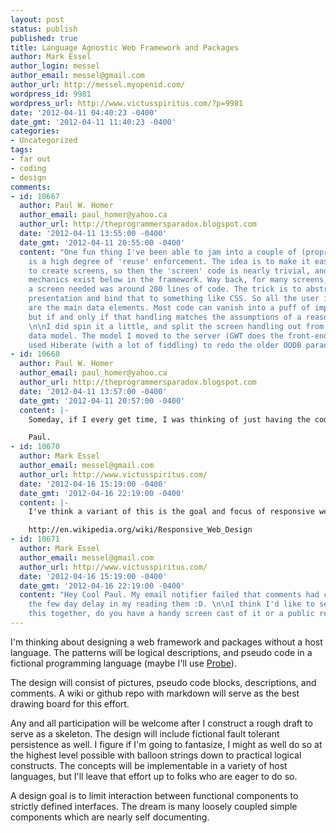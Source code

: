 ```yaml
---
layout: post
status: publish
published: true
title: Language Agnostic Web Framework and Packages
author: Mark Essel
author_login: messel
author_email: messel@gmail.com
author_url: http://messel.myopenid.com/
wordpress_id: 9981
wordpress_url: http://www.victusspiritus.com/?p=9981
date: '2012-04-11 04:40:23 -0400'
date_gmt: '2012-04-11 11:40:23 -0400'
categories:
- Uncategorized
tags:
- far out
- coding
- design
comments:
- id: 10667
  author: Paul W. Homer
  author_email: paul_homer@yahoo.ca
  author_url: http://theprogrammersparadox.blogspot.com
  date: '2012-04-11 13:55:00 -0400'
  date_gmt: '2012-04-11 20:55:00 -0400'
  content: "One fun thing I've been able to jam into a couple of (proprietary) frameworks
    is a high degree of 'reuse' enforcement. The idea is to make it easy and 'minimal'
    to create screens, so then the 'screen' code is nearly trivial, and all of the
    mechanics exist below in the framework. Way back, for many screens, everything
    a screen needed was around 200 lines of code. The trick is to abstract away the
    presentation and bind that to something like CSS. So all the user is really specifying
    are the main data elements. Most code can vanish into a puff of implicit handling,
    but if and only if that handling matches the assumptions of a reasonable coder.
    \n\nI did spin it a little, and split the screen handling out from the underlying
    data model. The model I moved to the server (GWT does the front-end) and then
    used Hiberate (with a lot of fiddling) to redo the older OODB paradigms. \n\nPaul."
- id: 10668
  author: Paul W. Homer
  author_email: paul_homer@yahoo.ca
  author_url: http://theprogrammersparadox.blogspot.com
  date: '2012-04-11 13:57:00 -0400'
  date_gmt: '2012-04-11 20:57:00 -0400'
  content: |-
    Someday, if I every get time, I was thinking of just having the coders spec the internal data model, and maybe a little bit of special presentation, and then having the code dynamically generate the screens (and the schema), so that the layout can automatically adapt to different form factors. One big screen on a web page, might render on a phone as two or three screens. That would be a nifty trick.

    Paul.
- id: 10670
  author: Mark Essel
  author_email: messel@gmail.com
  author_url: http://www.victusspiritus.com/
  date: '2012-04-16 15:19:00 -0400'
  date_gmt: '2012-04-16 22:19:00 -0400'
  content: |-
    I've think a variant of this is the goal and focus of responsive web design. Well at least the presentation layer.  You're idea sounds like it goes right from data to minimal presentation query

    http://en.wikipedia.org/wiki/Responsive_Web_Design
- id: 10671
  author: Mark Essel
  author_email: messel@gmail.com
  author_url: http://www.victusspiritus.com/
  date: '2012-04-16 15:19:00 -0400'
  date_gmt: '2012-04-16 22:19:00 -0400'
  content: "Hey Cool Paul. My email notifier failed that comments had come in. Pardon
    the few day delay in my reading them :D. \n\nI think I'd like to see how you put
    this together, do you have a handy screen cast of it or a public repo link?\n\n"
---
```

<p>I'm thinking about designing a web framework and packages without a host language. The patterns will be logical descriptions, and pseudo code in a fictional programming language (maybe I'll use <a href="http://victusfate.github.io/victusspiritus/uncategorized/2010/05/26/probe-a-fictional-programming-language-design/">Probe</a>).</p>
<p>The design will consist of pictures, pseudo code blocks, descriptions, and comments. A wiki or github repo with markdown will serve as the best drawing board for this effort. </p>
<p>Any and all participation will be welcome after I construct a rough draft to serve as a skeleton. The design will include fictional fault tolerant persistence as well. I figure if I'm going to fantasize, I might as well do so at the highest level possible with balloon strings down to practical logical constructs. The concepts will be implementable in a variety of host languages, but I'll leave that effort up to folks who are eager to do so.</p>
<p>A design goal is to limit interaction between functional components to strictly defined interfaces. The dream is many loosely coupled simple components which are nearly self documenting.</p>
